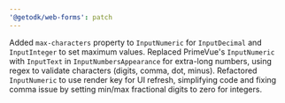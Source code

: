 ```yaml
---
'@getodk/web-forms': patch
---
```


Added `max-characters` property to `InputNumeric` for `InputDecimal` and `InputInteger` to set maximum values.
Replaced PrimeVue's `InputNumeric` with `InputText` in `InputNumbersAppearance` for extra-long numbers, using regex to validate characters (digits, comma, dot, minus).
Refactored `InputNumeric` to use render key for UI refresh, simplifying code and fixing comma issue by setting min/max fractional digits to zero for integers.
